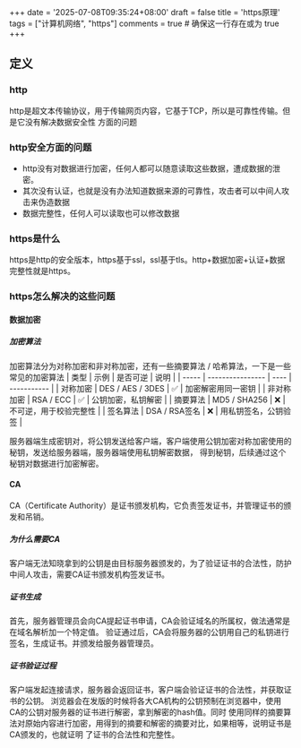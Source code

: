 +++
date = '2025-07-08T09:35:24+08:00'
draft = false
title = 'https原理'
tags  = ["计算机网络", "https"]
comments = true    # 确保这一行存在或为 true
+++

## 定义
### http
http是超文本传输协议，用于传输网页内容，它基于TCP，所以是可靠性传输。但是它没有解决数据安全性
方面的问题
### http安全方面的问题
* http没有对数据进行加密，任何人都可以随意读取这些数据，遭成数据的泄密。
* 其次没有认证，也就是没有办法知道数据来源的可靠性，攻击者可以中间人攻击来伪造数据
* 数据完整性，任何人可以读取也可以修改数据
### https是什么
https是http的安全版本，https基于ssl，ssl基于tls。http+数据加密+认证+数据完整性就是https。
### https怎么解决的这些问题
#### 数据加密
##### 加密算法
加密算法分为对称加密和非对称加密，还有一些摘要算法 / 哈希算法，一下是一些常见的加密算法
| 类型    | 示例               | 是否可逆 | 说明          |
| ----- | ---------------- | ---- | ----------- |
| 对称加密  | DES / AES / 3DES | ✅    | 加密解密用同一密钥   |
| 非对称加密 | RSA / ECC        | ✅    | 公钥加密，私钥解密   |
| 摘要算法  | MD5 / SHA256     | ❌    | 不可逆，用于校验完整性 |
| 签名算法  | DSA / RSA签名      | ❌    | 用私钥签名，公钥验签  |

服务器端生成密钥对，将公钥发送给客户端，客户端使用公钥加密对称加密使用的秘钥，发送给服务器端，服务器端使用私钥解密数据，
得到秘钥，后续通过这个秘钥对数据进行加密解密。
#### CA
CA（Certificate Authority）是证书颁发机构，它负责签发证书，并管理证书的颁发和吊销。
##### 为什么需要CA
客户端无法知晓拿到的公钥是由目标服务器颁发的，为了验证证书的合法性，防护中间人攻击，需要CA证书颁发机构签发证书。
##### 证书生成
首先，服务器管理员会向CA提起证书申请，CA会验证域名的所属权，做法通常是在域名解析加一个特定值。
验证通过后，CA会将服务器的公钥用自己的私钥进行签名，生成证书。并颁发给服务器管理员。
##### 证书验证过程
客户端发起连接请求，服务器会返回证书，客户端会验证证书的合法性，并获取证书的公钥。
浏览器会在发版的时候将各大CA机构的公钥预制在浏览器中，使用CA的公钥对服务器的证书进行解密，拿到解密的hash值。同时
使用同样的摘要算法对原始内容进行加密，用得到的摘要和解密的摘要对比，如果相等，说明证书是CA颁发的，也就证明
了证书的合法性和完整性。

